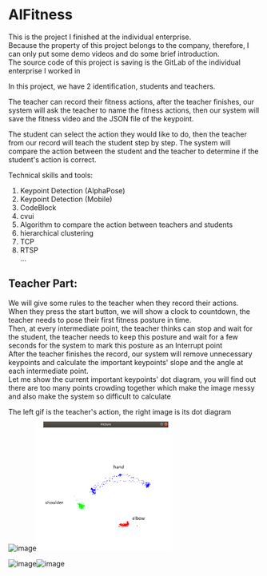 # AIFitness  
This is the project I finished at the individual enterprise.  
Because the property of this project belongs to the company, therefore, I can only put some demo videos and do some brief introduction.  
The source code of this project is saving is the GitLab of the individual enterprise I worked in  

In this project, we have 2 identification, students and teachers.  
  
The teacher can record their fitness actions, after the teacher finishes, our system will ask the teacher to name the fitness actions, then our system will save the fitness video and the JSON file of the keypoint.  
  
The student can select the action they would like to do, then the teacher from our record will teach the student step by step. The system will compare the action between the student and the teacher to determine if the student's action is correct.  


Technical skills and tools:  
1. Keypoint Detection (AlphaPose)  
2. Keypoint Detection (Mobile)
3. CodeBlock  
4. cvui  
5. Algorithm to compare the action between teachers and students  
6. hierarchical clustering  
7. TCP  
8. RTSP  
...  
  
  
## Teacher Part:  
We will give some rules to the teacher when they record their actions.  
When they press the start button, we will show a clock to countdown, the teacher needs to pose their first fitness posture in time.  
Then, at every intermediate point, the teacher thinks can stop and wait for the student, the teacher needs to keep this posture and wait for a few seconds for the system to mark this posture as an Interrupt point  
After the teacher finishes the record, our system will remove unnecessary keypoints and calculate the important keypoints' slope and the angle at each intermediate point.  
Let me show the current important keypoints' dot diagram, you will find out there are too many points crowding together which make the image messy and also make the system so difficult to calculate  
  
The left gif is the teacher's action, the right image is its dot diagram  
![image](https://github.com/ericleee0119/AIFitness/blob/main/image/curl_resize.gif)![image](https://github.com/ericleee0119/AIFitness/blob/main/image/curl_resize.png)  
  
![image](https://github.com/ericleee0119/AIFitness/blob/main/image/hangOn_resize.gif)![image](https://github.com/ericleee0119/AIFitness/blob/main/image/hangOn_resize.pngg)

